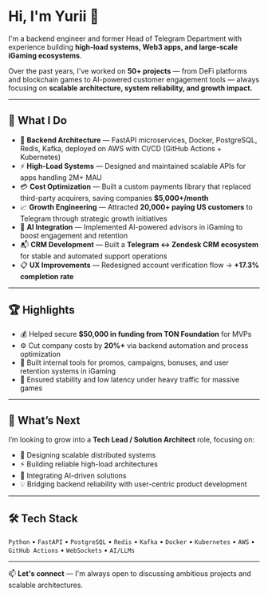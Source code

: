 # Hi, I'm Yurii 👋

I'm a backend engineer and former Head of Telegram Department with experience building **high-load systems, Web3 apps, and large-scale iGaming ecosystems**.  

Over the past years, I've worked on **50+ projects** — from DeFi platforms and blockchain games to AI-powered customer engagement tools — always focusing on **scalable architecture, system reliability, and growth impact.**

---

## 🚀 What I Do

- 🧩 **Backend Architecture** — FastAPI microservices, Docker, PostgreSQL, Redis, Kafka, deployed on AWS with CI/CD (GitHub Actions + Kubernetes)
- ⚡ **High-Load Systems** — Designed and maintained scalable APIs for apps handling 2M+ MAU
- 💳 **Cost Optimization** — Built a custom payments library that replaced third-party acquirers, saving companies **$5,000+/month**
- 📈 **Growth Engineering** — Attracted **20,000+ paying US customers** to Telegram through strategic growth initiatives
- 🧠 **AI Integration** — Implemented AI-powered advisors in iGaming to boost engagement and retention
- 📬 **CRM Development** — Built a **Telegram ↔ Zendesk CRM ecosystem** for stable and automated support operations
- 📋 **UX Improvements** — Redesigned account verification flow → **+17.3% completion rate**

---

## 🏆 Highlights

- 💰 Helped secure **$50,000 in funding from TON Foundation** for MVPs
- ⚙️ Cut company costs by **20%+** via backend automation and process optimization
- 🧠 Built internal tools for promos, campaigns, bonuses, and user retention systems in iGaming
- 📡 Ensured stability and low latency under heavy traffic for massive games

---

## 🎯 What’s Next

I’m looking to grow into a **Tech Lead / Solution Architect** role, focusing on:

- 🧠 Designing scalable distributed systems
- ⚡ Building reliable high-load architectures
- 🤖 Integrating AI-driven solutions
- 💡 Bridging backend reliability with user-centric product development

---

## 🛠 Tech Stack

`Python` • `FastAPI` • `PostgreSQL` • `Redis` • `Kafka` • `Docker` • `Kubernetes` • `AWS` • `GitHub Actions` • `WebSockets` • `AI/LLMs`

---

📫 **Let's connect** — I'm always open to discussing ambitious projects and scalable architectures.
